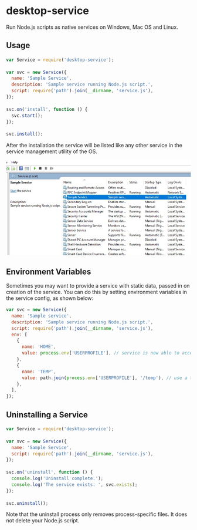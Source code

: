 # desktop-service

Run Node.js scripts as native services on Windows, Mac OS and Linux.

## Usage

```javascript
var Service = require('desktop-service');

var svc = new Service({
  name: 'Sample Service',
  description: 'Sample service running Node.js script.',
  script: require('path').join(__dirname, 'service.js'),
});

svc.on('install', function () {
  svc.start();
});

svc.install();
```

After the installation the service will be listed like any other service in the service management
utility of the OS.

![Sample Service listed in the Services utility on Windows](https://github.com/tariibaba/desktop-service/blob/main/images/sample-service.jpg)

## Environment Variables

Sometimes you may want to provide a service with static data, passed
in on creation of the service. You can do this by setting environment
variables in the service config, as shown below:

```javascript
var svc = new Service({
  name: 'Sample service',
  description: 'Sample service running Node.js script.',
  script: require('path').join(__dirname, 'service.js'),
  env: [
    {
      name: 'HOME',
      value: process.env['USERPROFILE'], // service is now able to access the user who created its home directory
    },
    {
      name: 'TEMP',
      value: path.join(process.env['USERPROFILE'], '/temp'), // use a temp directory in user's home directory
    },
  ],
});
```

## Uninstalling a Service

```javascript
var Service = require('desktop-service');

var svc = new Service({
  name: 'Sample Service',
  script: require('path').join(__dirname, 'service.js'),
});

svc.on('uninstall', function () {
  console.log('Uninstall complete.');
  console.log('The service exists: ', svc.exists);
});

svc.uninstall();
```

Note that the uninstall process only removes process-specific files.
It does not delete your Node.js script.
